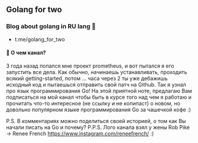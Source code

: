 ## Golang for two

### Blog about golang in RU lang 🐎

- t.me/golang_for_two

#### 🔖 О чем канал?

3 года назад попался мне проект prometheus, и вот пытался я его запустить все дела. Как обычно, начинаешь устанавливать, проходить всякий getting-started, потом … часа через 2 ты уже дебажишь исходный код и пытаешься отправить свой патч на Github.
Так я узнал про язык программирования Go! На этой приятной ноте, предлагаю Вам подписаться на мой канал чтобы быть в курсе того над чем я работаю и прочитать что-то интересное (не ссылку и не копипаст) о новом, но довольно популярном языке программирования Go за чашечкой кофе  :)

P.S. В комментариях можно поделиться своей историей, о том как Вы начали писать на Go и почему?
P.P.S. Лого канала взял у жены Rob Pike  -> Renee French https://www.instagram.com/reneefrench/ :)